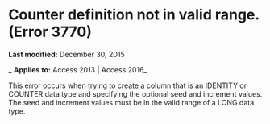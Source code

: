 
# Counter definition not in valid range. (Error 3770)

 **Last modified:** December 30, 2015

 _ **Applies to:** Access 2013 | Access 2016_

This error occurs when trying to create a column that is an IDENTITY or COUNTER data type and specifying the optional seed and increment values. The seed and increment values must be in the valid range of a LONG data type.

